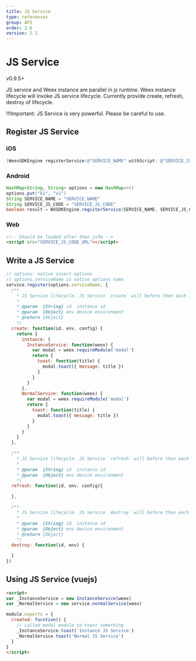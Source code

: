 ```yaml
---
title: JS Service
type: references
group: API
order: 2.6
version: 2.1
---
```



# JS Service

<span class="weex-version">v0.9.5+</span>

JS service and Weex instance are parallel in js runtime. Weex instance lifecycle will invoke JS service lifecycle. Currently provide create, refresh, destroy of lifecycle.

!!!Important: JS Service is very powerful. Please be careful to use.


## Register JS Service

### iOS
```objective-c
[WeexSDKEngine registerService:@"SERVICE_NAME" withScript: @"SERVICE_JS_CODE" withOptions: @{}];
```

### Android
```java
HashMap<String, String> options = new HashMap<>()
options.put("k1", "v1")
String SERVICE_NAME = "SERVICE_NAME"
String SERVICE_JS_CODE = "SERVICE_JS_CODE"
boolean result = WXSDKEngine.registerService(SERVICE_NAME, SERVICE_JS_CODE, options)
```

### Web
```html
<!-- Should be loaded after then jsfm -->
<script src="SERVICE_JS_CODE_URL"></script>
```



## Write a JS Service
```javascript
// options: native inject options
// options.serviceName is native options name
service.register(options.serviceName, {
  /**
    * JS Service lifecycle. JS Service `create` will before then each instance lifecycle `create`. The return param `instance` is Weex protected param. This object will return to instance global. Other params will in the `services` at instance.
    *
    * @param  {String} id  instance id
    * @param  {Object} env device environment
    * @return {Object}
    */
  create: function(id, env, config) {
    return {
      instance: {
        InstanceService: function(weex) {
          var modal = weex.requireModule('modal')
          return {
            toast: function(title) {
              modal.toast({ message: title })
            }
          }
        }
      },
      NormalService: function(weex) {
        var modal = weex.requireModule('modal')
        return {
          toast: function(title) {
            modal.toast({ message: title })
          }
        }
      }
    }
  },

  /**
    * JS Service lifecycle. JS Service `refresh` will before then each instance lifecycle `refresh`. If you want to reset variable or something on instance refresh.
    *
    * @param  {String} id  instance id
    * @param  {Object} env device environment
    */
  refresh: function(id, env, config){

  },

  /**
    * JS Service lifecycle. JS Service `destroy` will before then each instance lifecycle `destroy`. You can deleted variable here. If you doesn't detete variable define in JS Service. The variable will always in the js runtime. It's would be memory leak risk.
    *
    * @param  {String} id  instance id
    * @param  {Object} env device environment
    * @return {Object}
    */
  destroy: function(id, env) {

  }
})
```

## Using JS Service (vuejs)
```html
<script>
var _InstanceService = new InstanceService(weex)
var _NormalService = new service.normalService(weex)

module.exports = {
  created: fucntion() {
    // called modal module to toast something
    _InstanceService.toast('Instance JS Service')
    _NormalService.toast('Normal JS Service')
  }
}
</script>
```
